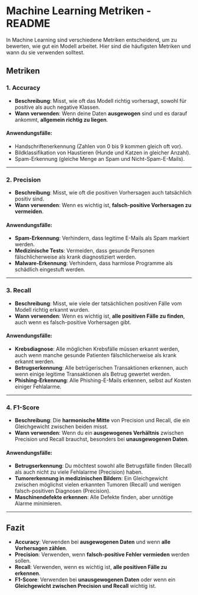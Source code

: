 # Machine Learning Metriken - README

In Machine Learning sind verschiedene Metriken entscheidend, um zu bewerten, wie gut ein Modell arbeitet. Hier sind die häufigsten Metriken und wann du sie verwenden solltest.

## Metriken

### 1. Accuracy
- **Beschreibung**: Misst, wie oft das Modell richtig vorhersagt, sowohl für positive als auch negative Klassen.
- **Wann verwenden**: Wenn deine Daten **ausgewogen** sind und es darauf ankommt, **allgemein richtig zu liegen**.
  
#### Anwendungsfälle:
- Handschriftenerkennung (Zahlen von 0 bis 9 kommen gleich oft vor).
- Bildklassifikation von Haustieren (Hunde und Katzen in gleicher Anzahl).
- Spam-Erkennung (gleiche Menge an Spam und Nicht-Spam-E-Mails).

---

### 2. Precision
- **Beschreibung**: Misst, wie oft die positiven Vorhersagen auch tatsächlich positiv sind.
- **Wann verwenden**: Wenn es wichtig ist, **falsch-positive Vorhersagen zu vermeiden**.
  
#### Anwendungsfälle:
- **Spam-Erkennung**: Verhindern, dass legitime E-Mails als Spam markiert werden.
- **Medizinische Tests**: Vermeiden, dass gesunde Personen fälschlicherweise als krank diagnostiziert werden.
- **Malware-Erkennung**: Verhindern, dass harmlose Programme als schädlich eingestuft werden.

---

### 3. Recall
- **Beschreibung**: Misst, wie viele der tatsächlichen positiven Fälle vom Modell richtig erkannt wurden.
- **Wann verwenden**: Wenn es wichtig ist, **alle positiven Fälle zu finden**, auch wenn es falsch-positive Vorhersagen gibt.
  
#### Anwendungsfälle:
- **Krebsdiagnose**: Alle möglichen Krebsfälle müssen erkannt werden, auch wenn manche gesunde Patienten fälschlicherweise als krank erkannt werden.
- **Betrugserkennung**: Alle betrügerischen Transaktionen erkennen, auch wenn einige legitime Transaktionen als Betrug gewertet werden.
- **Phishing-Erkennung**: Alle Phishing-E-Mails erkennen, selbst auf Kosten einiger Fehlalarme.

---

### 4. F1-Score
- **Beschreibung**: Die **harmonische Mitte** von Precision und Recall, die ein Gleichgewicht zwischen beiden misst.
- **Wann verwenden**: Wenn du ein **ausgewogenes Verhältnis** zwischen Precision und Recall brauchst, besonders bei **unausgewogenen Daten**.
  
#### Anwendungsfälle:
- **Betrugserkennung**: Du möchtest sowohl alle Betrugsfälle finden (Recall) als auch nicht zu viele Fehlalarme (Precision) haben.
- **Tumorerkennung in medizinischen Bildern**: Ein Gleichgewicht zwischen möglichst vielen erkannten Tumoren (Recall) und wenigen falsch-positiven Diagnosen (Precision).
- **Maschinendefekte erkennen**: Alle Defekte finden, aber unnötige Alarme minimieren.

---

## Fazit

- **Accuracy**: Verwenden bei **ausgewogenen Daten** und wenn **alle Vorhersagen zählen**.
- **Precision**: Verwenden, wenn **falsch-positive Fehler vermieden** werden sollen.
- **Recall**: Verwenden, wenn es wichtig ist, **alle positiven Fälle zu erkennen**.
- **F1-Score**: Verwenden bei **unausgewogenen Daten** oder wenn ein **Gleichgewicht zwischen Precision und Recall** wichtig ist.
